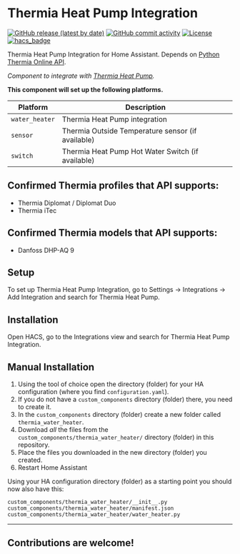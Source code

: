 # Thermia Heat Pump Integration

[![GitHub release (latest by date)](https://img.shields.io/github/v/release/klejejs/ha-thermia-heat-pump-integration?style=for-the-badge)](https://github.com/klejejs/ha-thermia-heat-pump-integration/releases)
[![GitHub commit activity](https://img.shields.io/github/commit-activity/y/klejejs/ha-thermia-heat-pump-integration?style=for-the-badge)](https://github.com/klejejs/ha-thermia-heat-pump-integration/commits)
[![License](https://img.shields.io/github/license/custom-components/blueprint.svg?style=for-the-badge)](LICENSE)
[![hacs_badge](https://img.shields.io/badge/HACS-Default-41BDF5.svg?style=for-the-badge)](https://github.com/hacs/integration)

Thermia Heat Pump Integration for Home Assistant. Depends on [Python Thermia Online API](https://github.com/klejejs/python-thermia-online-api).

_Component to integrate with [Thermia Heat Pump](https://github.com/klejejs/ha-thermia-heat-pump-integration)._

**This component will set up the following platforms.**

Platform | Description
-- | --
`water_heater` | Thermia Heat Pump integration
`sensor` | Thermia Outside Temperature sensor (if available)
`switch` | Thermia Heat Pump Hot Water Switch (if available)

## Confirmed Thermia profiles that API supports:
* Thermia Diplomat / Diplomat Duo
* Thermia iTec


## Confirmed Thermia models that API supports:
* Danfoss DHP-AQ 9

## Setup

To set up Thermia Heat Pump Integration, go to Settings -> Integrations -> Add Integration and search for Thermia Heat Pump.

## Installation

Open HACS, go to the Integrations view and search for Thermia Heat Pump Integration.

## Manual Installation

1. Using the tool of choice open the directory (folder) for your HA configuration (where you find `configuration.yaml`).
2. If you do not have a `custom_components` directory (folder) there, you need to create it.
3. In the `custom_components` directory (folder) create a new folder called `thermia_water_heater`.
4. Download _all_ the files from the `custom_components/thermia_water_heater/` directory (folder) in this repository.
5. Place the files you downloaded in the new directory (folder) you created.
6. Restart Home Assistant

Using your HA configuration directory (folder) as a starting point you should now also have this:

```text
custom_components/thermia_water_heater/__init__.py
custom_components/thermia_water_heater/manifest.json
custom_components/thermia_water_heater/water_heater.py
```

---

## Contributions are welcome!
